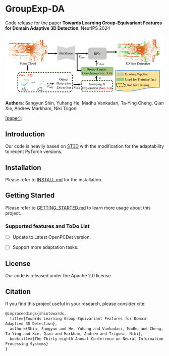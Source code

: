 # GroupExp-DA

Code release for the paper **Towards Learning Group-Equivariant Features for Domain Adaptive 3D Detection**, NeurIPS 2024

![framework](./docs/framework.png)

**Authors**: Sangyun Shin, Yuhang He,  Madhu Vankadari, Ta-Ying Cheng, Qian Xie, Andrew Markham, Niki Trigoni 

[[paper]](https://openreview.net/pdf?id=YEtirXhsh1);




## Introduction

Our code is heavily based on [ST3D](https://github.com/CVMI-Lab/ST3D/tree/st3d_v0.2) with the modification for the adaptability to recent PyTorch versions. 

## Installation

Please refer to [INSTALL.md](docs/INSTALL.md) for the installation.

## Getting Started

Please refer to [GETTING_STARTED.md](docs/GETTING_STARTED.md) to learn more usage about this project.

### Supported features and ToDo List

- [ ] Update to Latest OpenPCDet version.
  
- [ ] Support more adaptation tasks.

## License

Our code is released under the Apache 2.0 license.

## Citation

If you find this project useful in your research, please consider cite:
```
@inproceedings{shintowards,
  title={Towards Learning Group-Equivariant Features for Domain Adaptive 3D Detection},
  author={Shin, Sangyun and He, Yuhang and Vankadari, Madhu and Cheng, Ta-Ying and Xie, Qian and Markham, Andrew and Trigoni, Niki},
  booktitle={The Thirty-eighth Annual Conference on Neural Information Processing Systems}
}
```
